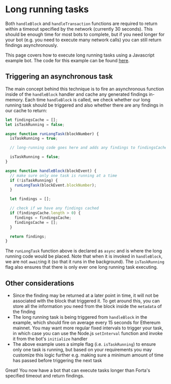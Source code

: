 # Long running tasks

Both `handleBlock` and `handleTransaction` functions are required to return within a timeout specified by the network (currently 30 seconds). This should be enough time for most bots to complete, but if you need longer for your bot (e.g. you need to execute many network calls) you can still return findings asynchronously.

This page covers how to execute long running tasks using a Javascript example bot. The code for this example can be found [here](https://github.com/forta-network/forta-bot-examples/tree/master/long-running-task-js).

## Triggering an asynchronous task

The main concept behind this technique is to fire an asynchronous function inside of the `handleBlock` handler and cache any generated findings in-memory. Each time `handleBlock` is called, we check whether our long running task should be triggered and also whether there are any findings in our cache to return:

```javascript
let findingsCache = [];
let isTaskRunning = false;

async function runLongTask(blockNumber) {
  isTaskRunning = true;

  // long-running code goes here and adds any findings to findingsCache

  isTaskRunning = false;
}

async function handleBlock(blockEvent) {
  // make sure only one task is running at a time
  if (!isTaskRunning) {
    runLongTask(blockEvent.blockNumber);
  }

  let findings = [];

  // check if we have any findings cached
  if (findingsCache.length > 0) {
    findings = findingsCache;
    findingsCache = [];
  }

  return findings;
}
```

The `runLongTask` function above is declared as `async` and is where the long running code would be placed. Note that when it is invoked in `handleBlock`, we are not `await`ing it (so that it runs in the background). The `isTaskRunning` flag also ensures that there is only ever one long running task executing.

## Other considerations

- Since the finding may be returned at a later point in time, it will not be associated with the block that triggered it. To get around this, you can store all the information you need from the block inside the `metadata` of the finding
- The long running task is being triggered from `handleBlock` in the example, which should fire on average every 15 seconds for Ethereum mainnet. You may want more regular fixed intervals to trigger your task, in which case you can use the Node.js `setInterval` function and invoke it from the bot's `initialize` handler
- The above example uses a simple flag (i.e. `isTaskRunning`) to ensure only one task is running, but based on your requirements you may customize this logic further e.g. making sure a minimum amount of time has passed before triggering the next task

Great! You now have a bot that can execute tasks longer than Forta's specified timeout and return findings.
